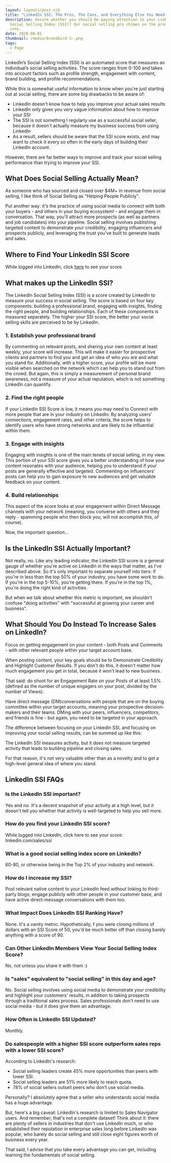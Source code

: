 ```yaml
---
layout: layouts/post.njk
title: "LinkedIn SSI: The Pros, The Cons, and Everything Else You Need to Know"
description: Unsure whether you should be paying attention to your LinkedIn
  Social Selling Index (SSI)? Our social selling pro chimes on the pros and
  cons.
date: 2020-08-01
thumbnail: /media/brandbird-3-.png
tags:
  - Page
---
```

LinkedIn’s Social Selling Index (SSI) is an automated score that measures an individual’s social selling activities. The score ranges from 0-100 and takes into account factors such as profile strength, engagement with content, brand building, and profile recommendations.

While this is somewhat useful information to know when you're just starting out at social selling, there are some big drawbacks to be aware of:

* LinkedIn doesn't know how to help you improve your actual sales results
* LinkedIn only gives you very vague information about how to improve your SSI
* The SSI is not something I regularly use as a successful social seller, because it doesn't actually measure my business success from using LinkedIn
* As a result, sellers should be aware that the SSI score exists, and may want to check it every so often in the early days of building their LinkedIn account.

However, there are far better ways to improve and track your social selling performance than trying to improve your SSI.

## What Does Social Selling Actually Mean?

As someone who has sourced and closed over $4M+ in revenue from social selling, I like think of Social Selling as "Helping People Publicly".

Put another way: it's the practice of using social media to connect with both your buyers - and others in your buying ecosystem! - and engage them in conversation. That way, you'll attract more prospects (as well as partners and job candidates) into your pipeline. Social selling involves publishing targeted content to demonstrate your credibility, engaging influencers and prospects publicly, and leveraging the trust you've built to generate leads and sales.

## Where to Find Your LinkedIn SSI Score

While logged into LinkedIn, click [here](linkedin.com/sales/ssi) to see your score.

## What makes up the LinkedIn SSI?

The LinkedIn Social Selling Index (SSI) is a score created by LinkedIn to measure your success in social selling. The score is based on four key components: building a professional brand, engaging with insights, finding the right people, and building relationships. Each of these components is measured separately. The higher your SSI score, the better your social selling skills are perceived to be by LinkedIn.

### 1. Establish your professional brand

By commenting on relevant posts, and sharing your own content at least weekly, your score will increase. This will make it easier for prospective clients and partners to find you and get an idea of who you are and what you stand for. Additionally, with a higher score, your profile will be more visible when searched on the network which can help you to stand out from the crowd. But again, this is simply a measurement of personal brand awareness, not a measure of your actual reputation, which is not something LinkedIn can quantify.

### 2. Find the right people

If your LinkedIn SSI Score is low, it means you may need to Connect with more people that are in your industry on LinkedIn. By analyzing users’ connections, engagement rates, and other criteria, the score helps to identify users who have strong networks and are likely to be influential within them.

### 3. Engage with insights

Engaging with insights is one of the main tenets of social selling, in my view. This portion of your SSI score gives you a better understanding of how your content resonates with your audience, helping you to understand if your posts are generally effective and targeted. Commenting on influencers' posts can help you to gain exposure to new audiences and get valuable feedback on your content.

### 4. Build relationships

This aspect of the score looks at your engagement within Direct Message channels with your network (meaning, you converse with others and they reply - spamming people who then block you, will not accomplish this, of course).

Now, the important question...

## Is the LinkedIn SSI Actually Important?

Not really, no. Like any leading indicator, the LinkedIn SSI score is a general gauge of whether you're active on LinkedIn in the ways that matter, as I've described above. So it's only important to separate yourself into tiers: if you're in less than the top 50% of your industry, you have some work to do. If you're in the top 5-10%, you're getting there. If you're in the top 1%, you're doing the right kind of activities.

But when we talk about whether this metric is important, we shouldn't confuse "doing activities" with "successful at growing your career and business".

## What Should You Do Instead To Increase Sales on LinkedIn?

Focus on getting engagement on your content - both Posts and Comments - with other relevant people within your target account base.

When posting content, your key goals should be to Demonstrate Credibility and Highlight Customer Results. If you don't do this, it doesn't matter how much engagement you get in total, because it won't lead to new business.

That said: do shoot for an Engagement Rate on your Posts of at least 1.5% (defined as the number of unique engagers on your post, divided by the number of Views).

Have direct message (DM)conversations with people that are on the buying committee within your target accounts, meaning your prospective decision-makers and their teams. DMing with your peers, influencers, competitors, and friends is fine - but again, you need to be targeted in your approach.

The difference between focusing on your LinkedIn SSI, and focusing on improving your social selling results, can be summed up like this:

The LinkedIn SSI measures activity, but it does not measure targeted activity that leads to building pipeline and closing sales.  

For that reason, it's not very valuable other than as a novelty and to get a high-level general idea of where you stand.

## LinkedIn SSI FAQs

### Is the LinkedIn SSI important?

Yes and no. It's a decent snapshot of your activity at a high level, but it doesn't tell you whether that activity is well-targeted to help you sell more.

### How do you find your LinkedIn SSI score?

While logged into LinkedIn, click here to see your score: linkedin.com/sales/ssi

### What is a good social selling index score on LinkedIn?

60-80, or otherwise being in the Top 2% of your industry and network.

### How do I increase my SSI?

Post relevant native content to your LinkedIn feed without linking to third-party blogs; engage publicly with other people in your customer base, and have active direct-message conversations with them too.

### What Impact Does LinkedIn SSI Ranking Have?

None. It's a vanity metric. Hypothetically, f you were closing millions of dollars with an SSI Score of 50, you'd be much better off than closing barely anything with a score of 90.

### Can Other LinkedIn Members View Your Social Selling Index Score?

No, not unless you share it with them :)

### Is "sales" equivalent to "social selling" in this day and age?

No. Social selling involves using social media to demonstrate your credibility and highlight your customers' results, in addition to taking prospects through a traditional sales process. Sales professionals don't need to use social media - but it does give them an advantage.

### How Often is LinkedIn SSI Updated?

Monthly.

### Do salespeople with a higher SSI score outperform sales reps with a lower SSI score?

According to LinkedIn's research:

* Social selling leaders create 45% more opportunities than peers with lower SSI.
* Social selling leaders are 51% more likely to reach quota.
* 78% of social sellers outsell peers who don’t use social media.

Personally? I absolutely agree that a seller who understands social media has a huge advantage.

But, here's a big caveat: LinkedIn's research is limited to Sales Navigator users. And remember, that's not a complete dataset! Think about it: there are plenty of sellers in industries that don't use LinkedIn much, or who established their reputation in enterprise sales long before LinkedIn was popular, who barely do social selling and still close eight figures worth of business every year.

That said, I advise that you take every advantage you can get, including learning the fundamentals of social selling.